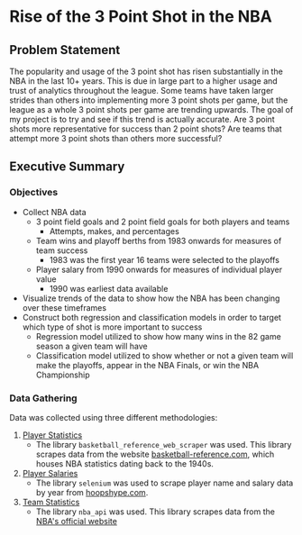 # Rise of the 3 Point Shot in the NBA

## Problem Statement

The popularity and usage of the 3 point shot has risen substantially in the NBA in the last 10+ years. This is due in large part to a higher usage and trust of analytics throughout the league. Some teams have taken larger strides than others into implementing more 3 point shots per game, but the league as a whole 3 point shots per game are trending upwards. The goal of my project is to try and see if this trend is actually accurate. Are 3 point shots more representative for success than 2 point shots? Are teams that attempt more 3 point shots than others more successful?

## Executive Summary

### Objectives
- Collect NBA data
    - 3 point field goals and 2 point field goals for both players and teams
        - Attempts, makes, and percentages
    - Team wins and playoff berths from 1983 onwards for measures of team success
        - 1983 was the first year 16 teams were selected to the playoffs
    - Player salary from 1990 onwards for measures of individual player value
        - 1990 was earliest data available
- Visualize trends of the data to show how the NBA has been changing over these timeframes
- Construct both regression and classification models in order to target which type of shot is more important to success
    - Regression model utilized to show how many wins in the 82 game season a given team will have
    - Classification model utilized to show whether or not a given team will make the playoffs, appear in the NBA Finals, or win the NBA Championship

### Data Gathering
Data was collected using three different methodologies:
1. [Player Statistics](https://github.com/bgp09002/NBA/blob/master/1.%20Data%20Gathering/Get%20Player%20Stats.ipynb)
    - The library `basketball_reference_web_scraper` was used. This library scrapes data from the website [basketball-reference.com](https://www.basketball-reference.com/), which houses NBA statistics dating back to the 1940s.
2. [Player Salaries](https://github.com/bgp09002/NBA/blob/master/1.%20Data%20Gathering/Get%20Player%20Salaries.ipynb)
    - The library `selenium` was used to scrape player name and salary data by year from [hoopshype.com](https://hoopshype.com/salaries/players/).
3. [Team Statistics](https://github.com/bgp09002/NBA/blob/master/1.%20Data%20Gathering/Get%20All%20Teams%20Stats.ipynb)
    - The library `nba_api` was used. This library scrapes data from the [NBA's official website](https://stats.nba.com/)
    